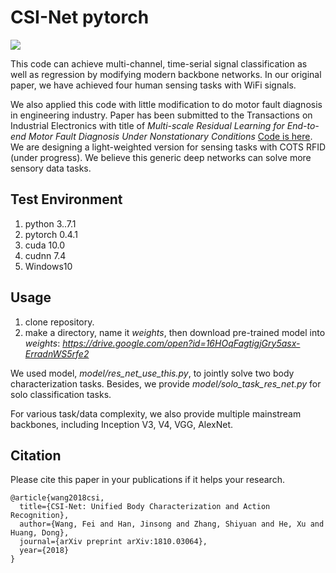 # CSI-Net pytorch
![](figures/networks.png)


This code can achieve multi-channel, time-serial signal classification  as well as regression by modifying modern backbone networks. In our original paper, we have achieved four human sensing tasks with WiFi signals.
 
We also applied this code with little modification to do motor fault diagnosis in engineering industry. Paper has been submitted to the Transactions on Industrial Electronics with title of *Multi-scale Residual Learning for End-to-end Motor Fault Diagnosis Under Nonstationary Conditions* [Code is here](https://github.com/geekfeiw/Multi-Scale-1D-ResNet). We are designing a light-weighted version for sensing tasks with COTS RFID (under progress). We believe this generic deep networks can solve more sensory data tasks. 

## Test Environment
1. python 3..7.1
2. pytorch 0.4.1
3. cuda 10.0
4. cudnn 7.4
5. Windows10

## Usage
1. clone repository.
2. make a directory, name it *weights*, then download pre-trained model into *weights*: *https://drive.google.com/open?id=16HOqFagtigjGry5asx-ErradnWS5rfe2*

We used model, *model/res_net_use_this.py*, to jointly solve two body characterization tasks. Besides, we provide *model/solo_task_res_net.py* for solo classification tasks. 

For various task/data complexity, we also provide multiple mainstream backbones, including Inception V3, V4, VGG, AlexNet. 


## Citation
Please cite this paper in your publications if it helps your research.

    @article{wang2018csi,
      title={CSI-Net: Unified Body Characterization and Action Recognition},
      author={Wang, Fei and Han, Jinsong and Zhang, Shiyuan and He, Xu and Huang, Dong},
      journal={arXiv preprint arXiv:1810.03064},
      year={2018}
    }

